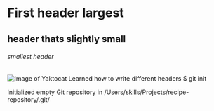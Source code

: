 # First header largest
## <h2> header thats slightly small
###### smallest header
![Image of Yaktocat](https://octodex.github.com/images/yaktocat.png)
Learned how to write different headers
$ git init

Initialized empty Git repository in /Users/skills/Projects/recipe-repository/.git/
